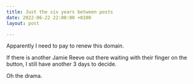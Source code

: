 ```yaml
---
title: Just the six years between posts
date: 2022-06-22 22:00:00 +0100
layout: post

---
```

Apparently I need to pay to renew this domain.

If there is another Jamie Reeve out there waiting with their finger on the button, I still have another 3 days to decide.

Oh the drama.